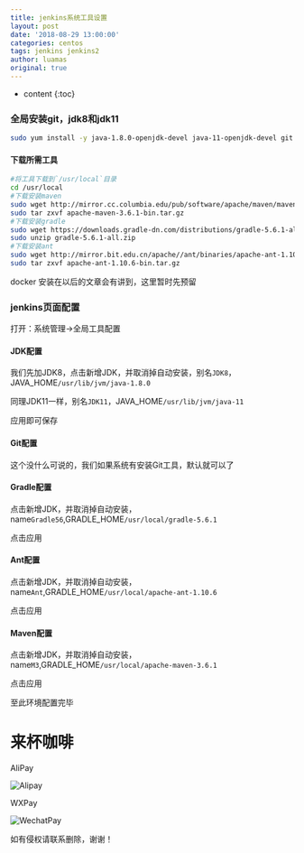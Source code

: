 ```yaml
---
title: jenkins系统工具设置
layout: post
date: '2018-08-29 13:00:00'
categories: centos
tags: jenkins jenkins2
author: luamas
original: true
---
```


* content
{:toc}


### 全局安装git，jdk8和jdk11
```bash
sudo yum install -y java-1.8.0-openjdk-devel java-11-openjdk-devel git unzip
```




#### 下载所需工具
```bash
#将工具下载到`/usr/local`目录
cd /usr/local
#下载安装maven
sudo wget http://mirror.cc.columbia.edu/pub/software/apache/maven/maven-3/3.6.1/binaries/apache-maven-3.6.1-bin.tar.gz
sudo tar zxvf apache-maven-3.6.1-bin.tar.gz
#下载安装gradle
sudo wget https://downloads.gradle-dn.com/distributions/gradle-5.6.1-all.zip
sudo unzip gradle-5.6.1-all.zip
#下载安装ant
sudo wget http://mirror.bit.edu.cn/apache//ant/binaries/apache-ant-1.10.6-bin.tar.gz
sudo tar zxvf apache-ant-1.10.6-bin.tar.gz
```


docker 安装在以后的文章会有讲到，这里暂时先预留

### jenkins页面配置

打开：系统管理->全局工具配置

#### JDK配置

我们先加JDK8，点击新增JDK，并取消掉自动安装，别名`JDK8`，JAVA_HOME`/usr/lib/jvm/java-1.8.0`

同理JDK11一样，别名`JDK11`，JAVA_HOME`/usr/lib/jvm/java-11`

应用即可保存

#### Git配置

这个没什么可说的，我们如果系统有安装Git工具，默认就可以了

#### Gradle配置

点击新增JDK，并取消掉自动安装，name`Gradle56`,GRADLE_HOME`/usr/local/gradle-5.6.1`

点击应用

#### Ant配置

点击新增JDK，并取消掉自动安装，name`Ant`,GRADLE_HOME`/usr/local/apache-ant-1.10.6`

点击应用

#### Maven配置

点击新增JDK，并取消掉自动安装，name`M3`,GRADLE_HOME`/usr/local/apache-maven-3.6.1`

点击应用


至此环境配置完毕

# 来杯咖啡

AliPay

![Alipay](http://blog.luamas.com/images/aliPay.jpg)

WXPay

![WechatPay](http://blog.luamas.com/images/wechatPay.jpg)



如有侵权请联系删除，谢谢！

